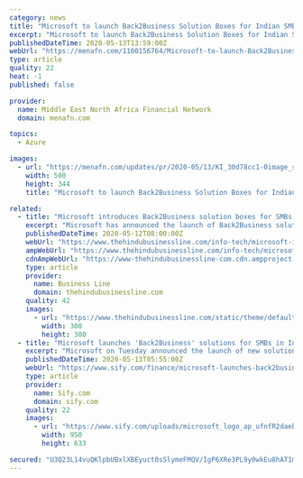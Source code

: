 ```yaml
---
category: news
title: "Microsoft to launch Back2Business Solution Boxes for Indian SMBs"
excerpt: "Microsoft to launch Back2Business Solution Boxes for Indian SMBs New Delhi, May 13 (KNN) Microsoft has plans to launch the Back2Business Solution Boxes for helping Indian small and medium businesses (SMBs) in maintaining business continuity and embark on their cloud adoption journeys."
publishedDateTime: 2020-05-13T13:59:00Z
webUrl: "https://menafn.com/1100156764/Microsoft-to-launch-Back2Business-Solution-Boxes-for-Indian-SMBs"
type: article
quality: 22
heat: -1
published: false

provider:
  name: Middle East North Africa Financial Network
  domain: menafn.com

topics:
  - Azure

images:
  - url: "https://menafn.com/updates/pr/2020-05/13/KI_30d78cc1-0image_story.jpg"
    width: 500
    height: 344
    title: "Microsoft to launch Back2Business Solution Boxes for Indian SMBs"

related:
  - title: "Microsoft introduces Back2Business solution boxes for SMBs in India"
    excerpt: "Microsoft has announced the launch of Back2Business solution boxes for helping Indian small and medium businesses (SMBs) “maintain business continuity and embark on their cloud adoption journeys”.Cura"
    publishedDateTime: 2020-05-12T08:00:00Z
    webUrl: "https://www.thehindubusinessline.com/info-tech/microsoft-introduces-back2business-solution-boxes-for-smbs-in-india/article31563949.ece"
    ampWebUrl: "https://www.thehindubusinessline.com/info-tech/microsoft-introduces-back2business-solution-boxes-for-smbs-in-india/article31563949.ece/amp/"
    cdnAmpWebUrl: "https://www-thehindubusinessline-com.cdn.ampproject.org/c/s/www.thehindubusinessline.com/info-tech/microsoft-introduces-back2business-solution-boxes-for-smbs-in-india/article31563949.ece/amp/"
    type: article
    provider:
      name: Business Line
      domain: thehindubusinessline.com
    quality: 42
    images:
      - url: "https://www.thehindubusinessline.com/static/theme/default/base/img/og-image.jpg"
        width: 300
        height: 300
  - title: "Microsoft launches 'Back2Business' solutions for SMBs in India"
    excerpt: "Microsoft on Tuesday announced the launch of new solutions designed to help Indian small and medium businesses (SMBs) maintain business continuity and embark on their Cloud adoption journeys amid the COVID-19 crisis."
    publishedDateTime: 2020-05-13T05:55:00Z
    webUrl: "https://www.sify.com/finance/microsoft-launches-back2business-solutions-for-smbs-in-india-news-topnews-ufnfR2dadighh.html"
    type: article
    provider:
      name: Sify.com
      domain: sify.com
    quality: 22
    images:
      - url: "https://www.sify.com/uploads/microsoft_logo_ap_ufnfR2daebada.jpg"
        width: 950
        height: 633

secured: "U3Q23L14vuQKlpbUBxlXBEyuct0sSlymeFMQV/IgP6XRe3PL9y0wkEu8hAT1mGXKrb2SYyccKaazoTeuulM1Yi76ER+SvWAtyScqUdvbt0ULZMCaB1MJvk58BW2fIDib2lYNtgVMDa1thcPciMrQ1Te3V6gig0QurY3lp81eKI0Z9vTCNw8GMhwpAZfhHdRmjLa1qESUJj4mt4ZVWOLDepQsZJB+z8xB7qBTlqVBc6z09TqcerwnAIpJlpULYT0xfr7RyAp7zNW1pPuabcC/Wdu+CZFudZ2qnTmVuVvWJCOI1KC1/yCvA/PojlENE4j6;Yg9hJiwbtj1ajXyGOrc24A=="
---
```


